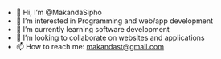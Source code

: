 - 👋 Hi, I’m @MakandaSipho
- 👀 I’m interested in Programming and web/app development
- 🌱 I’m currently learning software development
- 💞️ I’m looking to collaborate on websites and applications
- 📫 How to reach me: makandast@gmail.com

<!---
MakandaSipho/MakandaSipho is a ✨ special ✨ repository because its `README.md` (this file) appears on your GitHub profile.
You can click the Preview link to take a look at your changes.
--->
